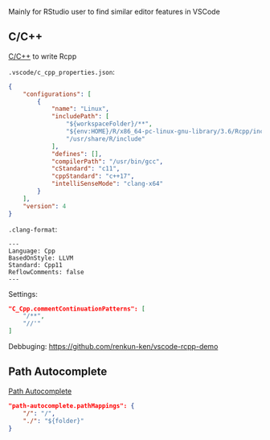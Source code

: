 Mainly for RStudio user to find similar editor features in VSCode

## C/C++

[C/C++](https://marketplace.visualstudio.com/items?itemName=ms-vscode.cpptools) to write Rcpp

`.vscode/c_cpp_properties.json`:

```json
{
    "configurations": [
        {
            "name": "Linux",
            "includePath": [
                "${workspaceFolder}/**",
                "${env:HOME}/R/x86_64-pc-linux-gnu-library/3.6/Rcpp/include",
                "/usr/share/R/include"
            ],
            "defines": [],
            "compilerPath": "/usr/bin/gcc",
            "cStandard": "c11",
            "cppStandard": "c++17",
            "intelliSenseMode": "clang-x64"
        }
    ],
    "version": 4
}
```

`.clang-format`:

```
---
Language: Cpp
BasedOnStyle: LLVM
Standard: Cpp11
ReflowComments: false
---
```

Settings:

```json
"C_Cpp.commentContinuationPatterns": [
    "/**",
    "//'"
]
```

Debbuging: <https://github.com/renkun-ken/vscode-rcpp-demo>

## Path Autocomplete

[Path Autocomplete](https://marketplace.visualstudio.com/items?itemName=ionutvmi.path-autocomplete)

```json
"path-autocomplete.pathMappings": {
    "/": "/",
    "./": "${folder}"
}
```